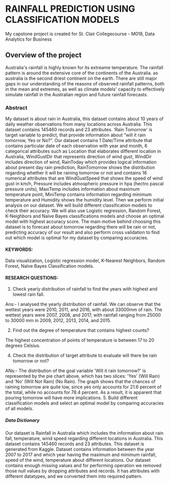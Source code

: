 # RAINFALL PREDICTION USING CLASSIFICATION MODELS

My capstone project is created for St. Clair Collegecourse - M018, Data Analytics for  Business

## Overview of the project

Australia's rainfall is highly known for its extreame temperature. The rainfall pattern is around the extensive core of the continents of the Australia. as australia is the second driest continent on the earth. There are still major gaps in our understanding of the reasons of observed rainfall patterns, both in the mean and extremes, as well as climate models' capacity to effectively simulate rainfall in the Australian region and future rainfall forecasts. 

### Abstract

My dataset is about rain in Australia, this dataset contains about 10 years of daily weather observations from many locations across Australia. This dataset contains 145460 records and 23 attributes. ‘Rain Tomorrow’ is target variable to predict, that provide information about “will it rain tomorrow, Yes or No?”. Our dataset contains 1 Date/Time attribute that contains particular date of each observation with year and month, 6 categorical attributes such as Location that elaborates different location in Australia, WindGustDir that represents direction of wind gust, WindDir includes direction of wind, RainToday which provides logical information about present day rain prediction, RainTomorrow shows the distribution regarding whether it will be raining tomorrow or not and contains 16 numerical attributes that are WindGustSpeed that shows the speed of wind gust in km/h, Pressure includes atmospheric pressure in hpa (hectro pascal pressure units), MaxiTemp includes information about maximum temperature point, MiniTemp contains information regarding minimum temperature and Humidity shows the humidity level. Then we perform initial analysis on our dataset.  We will build different classification models to check their accuracy. We will also use Logistic regression, Random Forest, K-Neighbors and Naïve Bayes classifications models and choose an optimal model with highest accuracy score. The main motive behind choosing this dataset is to forecast about tomorrow regarding there will be rain or not, predicting accuracy of our result and also perform cross validation to find out which model is optimal for my dataset by comparing accuracies.

#### KEYWORDS:  

Data visualization, Logistic regression model, K-Nearest Neighbors, Random Forest, Naïve Bayes Classification models.

#### RESEARCH QUESTIONS:

1.	Check yearly distribution of rainfall to find the years with highest and lowest rain fall.

Ans:- I analysed the yearly distribution of rainfall. We can observe that the wettest years were 2010, 2011, and 2016, with about 33000mm of rain. The wettest years were 2007, 2008, and 2017, with rainfall ranging from 25000 to 30000 mm in 2009, 2012, 2013, 2014, and 2015.

2.	Find out the degree of temperature that contains highest counts?
 
 The highest concentration of points of temperature is between 17 to 20 degrees Celsius.
 
4.	Check the distribution of target attribute to evaluate will there be rain tomorrow or not?

ANs:- The distribution of the goal variable 'Will it rain tomorrow?' is represented by the pie chart above, which has two slices: 'Yes' (Will Rain) and 'No' (Will Not Rain) (No Rain). The graph shows that the chances of raining tomorrow are quite low, since yes only accounts for 21.6 percent of the total, while no accounts for 78.4 percent. As a result, it is apparent that pouring tomorrow will have more implications.
5.	Build different classification models and select an optimal model by comparing accuracies of all models.

##### Data Dictionary 

Our dataset is Rainfall in Australia which includes the information about rain fall, temperature, wind speed regarding different locations in Australia. This dataset contains 145460 records and 23 attributes. This dataset is generated from Kaggle. Dataset contains information between the year 2007 to 2017 and which year having the maximum and minimum rainfall, speed of the wind, temperature about different locations. Our dataset contains enough missing values and for performing operation we removed those null values by dropping attributes and records. It has attributes with different datatypes, and we converted them into required pattern. 


